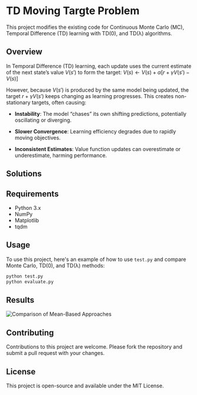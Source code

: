 # TD Moving Targte Problem

This project modifies the existing code for Continuous Monte Carlo (MC), Temporal Difference (TD) learning with TD(0), and TD(λ) algorithms.

## Overview

In Temporal Difference (TD) learning, each update uses the current estimate of the next state’s value $V(s')$ to form the target:
$V(s) \leftarrow V(s)+\alpha[r+\gamma V(s')-V(s)]$

However, because $V(s')$ is produced by the same model being updated, the target $r+\gamma V(s')$ keeps changing as learning progresses. This creates non-stationary targets, often causing:

- **Instability**: The model “chases” its own shifting predictions, potentially oscillating or diverging.

- **Slower Convergence**: Learning efficiency degrades due to rapidly moving objectives.

- **Inconsistent Estimates**: Value function updates can overestimate or underestimate, harming performance.
  
## Solutions

## Requirements

- Python 3.x
- NumPy
- Matplotlib
- tqdm

## Usage

To use this project, here's an example of how to use `test.py` and compare Monte Carlo, TD(0), and TD(λ) methods:

``` python
python test.py
python evaluate.py
```

## Results 
![Comparison of Mean-Based Approaches](results/comparison_of_mean_based_approaches.png)

## Contributing

Contributions to this project are welcome. Please fork the repository and submit a pull request with your changes.

## License

This project is open-source and available under the MIT License.
